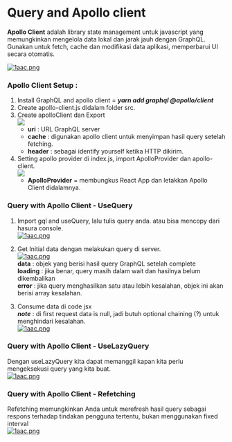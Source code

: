 # Query and Apollo client

**Apollo Client** adalah library state management untuk javascript yang memungkinkan mengelola data lokal dan jarak jauh dengan GraphQL. Gunakan untuk fetch, cache dan modifikasi data aplikasi, memperbarui UI secara otomatis.

[![1aac.png](https://i.postimg.cc/WbfDGq8V/1aac.png)](https://postimg.cc/dLrtv1gN)

### Apollo Client Setup :

1. Install GraphQL and apollo client = **_yarn add graphql @apollo/client_**
2. Create apollo-client.js didalam folder src.
3. Create apolloClient dan Export  
   <a href="https://imgbb.com/"><img src="https://i.ibb.co/q5cxfrQ/1.png" ></a>
   - **uri** : URL GraphQL server
   - **cache** : digunakan apollo client untuk menyimpan hasil query setelah fetching.
   - **header** : sebagai identify yourself ketika HTTP dikirim.
4. Setting apollo provider di index.js, import ApolloProvider dan apollo-client.  
   <a href="https://imgbb.com/"><img src="https://i.ibb.co/f1rZrT8/1.png" ></a>
   - **ApolloProvider** = membungkus React App dan letakkan Apollo Client didalamnya.

### Query with Apollo Client - UseQuery

1. Import gql and useQuery, lalu tulis query anda. atau bisa mencopy dari hasura console.  
   [![1aac.png](https://i.postimg.cc/Nfmr8jKP/1aac.png)](https://postimg.cc/ppVTRxYD)
2. Get Initial data dengan melakukan query di server.  
   [![1aac.png](https://i.postimg.cc/52p5v2GW/1aac.png)](https://postimg.cc/NK9rvBBd)  
    **data** : objek yang berisi hasil query GraphQL setelah complete  
    **loading** : jika benar, query masih dalam wait dan hasilnya belum dikembalikan  
    **error** : jika query menghasilkan satu atau lebih kesalahan, objek ini akan berisi array kesalahan.  

3. Consume data di code jsx  
   _**note**_ : di first request data is null, jadi butuh optional chaining (?) untuk menghindari kesalahan.  
   [![1aac.png](https://i.postimg.cc/QdB4X5Cn/1aac.png)](https://postimg.cc/dhYm6h88)

### Query with Apollo Client - UseLazyQuery

Dengan useLazyQuery kita dapat memanggil kapan kita perlu mengeksekusi query yang kita buat.  
[![1aac.png](https://i.postimg.cc/cJFVD39x/1aac.png)](https://postimg.cc/qtCbqNHS)

### Query with Apollo Client - Refetching

Refetching memungkinkan Anda untuk merefresh hasil query sebagai respons terhadap tindakan pengguna tertentu, bukan menggunakan fixed interval  
[![1aac.png](https://i.postimg.cc/26Qbnz8f/1aac.png)](https://postimg.cc/sQ2grChn)
